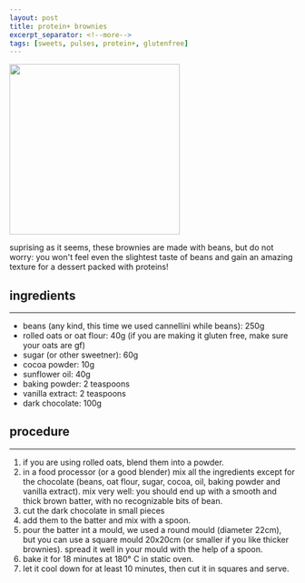 ```yaml
---
layout: post
title: protein+ brownies
excerpt_separator: <!--more-->
tags: [sweets, pulses, protein+, glutenfree]
---
```


 <img src="../../../images/brownies.jpeg" width="300">

<!--more-->

suprising as it seems, these brownies are made with beans, but do not worry: you won't feel even the slightest taste of beans and gain an amazing texture for a dessert packed with proteins!

## ingredients
---

- beans (any kind, this time we used cannellini while beans): 250g
- rolled oats or oat flour: 40g (if you are making it gluten free, make sure your oats are gf)
- sugar (or other sweetner): 60g
- cocoa powder: 10g
- sunflower oil: 40g
- baking powder: 2 teaspoons
- vanilla extract: 2 teaspoons
- dark chocolate: 100g

## procedure
---

1. if you are using rolled oats, blend them into a powder.
2. in a food processor (or a good blender) mix all the ingredients except for the chocolate (beans, oat flour, sugar, cocoa, oil, baking powder and vanilla extract). mix very well: you should end up with a smooth and thick brown batter, with no recognizable bits of bean.
3. cut the dark chocolate in small pieces
4. add them to the batter and mix with a spoon.
5. pour the batter int a mould, we used a round mould (diameter 22cm), but you can use a square mould 20x20cm (or smaller if you like thicker brownies). spread it well in your mould with the help of a spoon.
6. bake it for 18 minutes at 180° C in static oven.
7. let it cool down for at least 10 minutes, then cut it in squares and serve.
